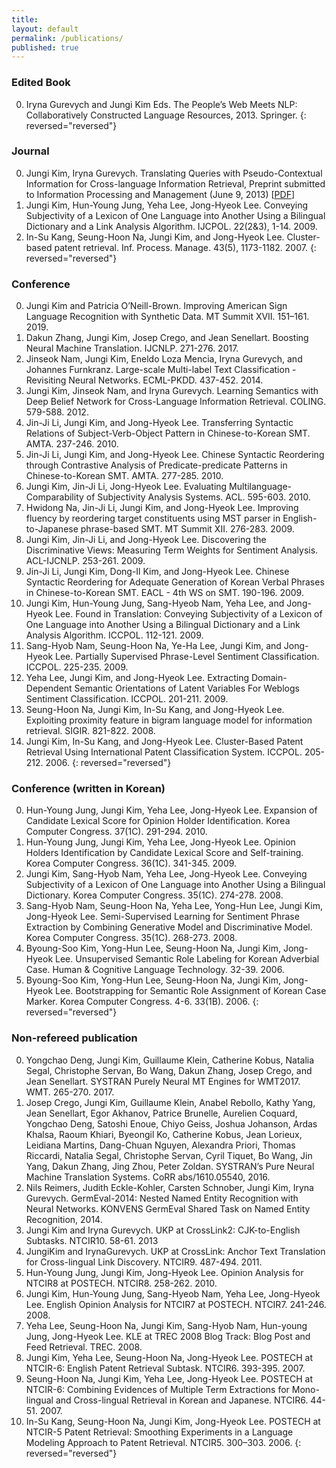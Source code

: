 ```yaml
---
title:
layout: default
permalink: /publications/
published: true
---
```


### Edited Book
0. Iryna Gurevych and Jungi Kim Eds. The People’s Web Meets NLP: Collaboratively Constructed Language Resources, 2013. Springer.
{: reversed="reversed"}

### Journal
0. Jungi Kim, Iryna Gurevych. Translating Queries with Pseudo-Contextual Information for Cross-language Information Retrieval, Preprint submitted to Information Processing and Management (June 9, 2013) [[PDF](https://drive.google.com/file/d/1tMhYKwKk-Cuw1SBWZgCfcPTfCVRM47p9/view)]
0. Jungi Kim, Hun-Young Jung, Yeha Lee, Jong-Hyeok Lee. Conveying Subjectivity of a Lexicon of One Language into Another Using a Bilingual Dictionary and a Link Analysis Algorithm. IJCPOL. 22(2&3), 1-14. 2009.
0. In-Su Kang, Seung-Hoon Na, Jungi Kim, and Jong-Hyeok Lee. Cluster-based patent retrieval. Inf. Process. Manage. 43(5), 1173-1182. 2007.
{: reversed="reversed"}

### Conference
0. Jungi Kim and Patricia O’Neill-Brown. Improving American Sign Language Recognition with Synthetic Data. MT Summit XVII. 151–161. 2019.
0. Dakun Zhang, Jungi Kim, Josep Crego, and Jean Senellart. Boosting Neural Machine Translation. IJCNLP. 271-276. 2017.
0. Jinseok Nam, Jungi Kim, Eneldo Loza Mencia, Iryna Gurevych, and Johannes Furnkranz. Large-scale Multi-label Text Classification - Revisiting Neural Networks. ECML-PKDD. 437-452. 2014.
0. Jungi Kim, Jinseok Nam, and Iryna Gurevych. Learning Semantics with Deep Belief Network for Cross-Language Information Retrieval. COLING. 579-588. 2012.
0. Jin-Ji Li, Jungi Kim, and Jong-Hyeok Lee. Transferring Syntactic Relations of Subject-Verb-Object Pattern in Chinese-to-Korean SMT. AMTA. 237-246. 2010.
0. Jin-Ji Li, Jungi Kim, and Jong-Hyeok Lee. Chinese Syntactic Reordering through Contrastive Analysis of Predicate-predicate Patterns in Chinese-to-Korean SMT. AMTA. 277-285. 2010.
0. Jungi Kim, Jin-Ji Li, Jong-Hyeok Lee. Evaluating Multilanguage-Comparability of Subjectivity Analysis Systems. ACL. 595-603. 2010.
0. Hwidong Na, Jin-Ji Li, Jungi Kim, and Jong-Hyeok Lee. Improving fluency by reordering target constituents using MST parser in English-to-Japanese phrase-based SMT. MT Summit XII. 276-283. 2009.
0. Jungi Kim, Jin-Ji Li, and Jong-Hyeok Lee. Discovering the Discriminative Views: Measuring Term Weights for Sentiment Analysis. ACL-IJCNLP. 253-261. 2009.
0. Jin-Ji Li, Jungi Kim, Dong-Il Kim, and Jong-Hyeok Lee. Chinese Syntactic Reordering for Adequate Generation of Korean Verbal Phrases in Chinese-to-Korean SMT. EACL - 4th WS on SMT. 190-196. 2009.
0. Jungi Kim, Hun-Young Jung, Sang-Hyeob Nam, Yeha Lee, and Jong-Hyeok Lee. Found in Translation: Conveying Subjectivity of a Lexicon of One Language into Another Using a Bilingual Dictionary and a Link Analysis Algorithm. ICCPOL. 112-121. 2009.
0. Sang-Hyob Nam, Seung-Hoon Na, Ye-Ha Lee, Jungi Kim, and Jong-Hyeok Lee. Partially Supervised Phrase-Level Sentiment Classification. ICCPOL. 225-235. 2009.
0. Yeha Lee, Jungi Kim, and Jong-Hyeok Lee. Extracting Domain-Dependent Semantic Orientations of Latent Variables For Weblogs Sentiment Classification. ICCPOL. 201-211. 2009.
0. Seung-Hoon Na, Jungi Kim, In-Su Kang, and Jong-Hyeok Lee. Exploiting proximity feature in bigram language model for information retrieval. SIGIR. 821-822. 2008.
0. Jungi Kim, In-Su Kang, and Jong-Hyeok Lee. Cluster-Based Patent Retrieval Using International Patent Classification System. ICCPOL. 205-212. 2006.
{: reversed="reversed"}

### Conference (written in Korean)
0. Hun-Young Jung, Jungi Kim, Yeha Lee, Jong-Hyeok Lee. Expansion of Candidate Lexical Score for Opinion Holder Identification. Korea Computer Congress. 37(1C). 291-294. 2010.
0. Hun-Young Jung, Jungi Kim, Yeha Lee, Jong-Hyeok Lee. Opinion Holders Identification by Candidate Lexical Score and Self-training. Korea Computer Congress. 36(1C). 341-345. 2009.
0. Jungi Kim, Sang-Hyob Nam, Yeha Lee, Jong-Hyeok Lee. Conveying Subjectivity of a Lexicon of One Language into Another Using a Bilingual Dictionary. Korea Computer Congress. 35(1C). 274-278. 2008.
0. Sang-Hyob Nam, Seung-Hoon Na, Yeha Lee, Yong-Hun Lee, Jungi Kim, Jong-Hyeok Lee. Semi-Supervised Learning for Sentiment Phrase Extraction by Combining Generative Model and Discriminative Model. Korea Computer Congress. 35(1C). 268-273. 2008.
0. Byoung-Soo Kim, Yong-Hun Lee, Seung-Hoon Na, Jungi Kim, Jong-Hyeok Lee. Unsupervised Semantic Role Labeling for Korean Adverbial Case. Human & Cognitive Language Technology. 32-39. 2006.
0. Byoung-Soo Kim, Yong-Hun Lee, Seung-Hoon Na, Jungi Kim, Jong-Hyeok Lee. Bootstrapping for Semantic Role Assignment of Korean Case Marker. Korea Computer Congress. 4-6. 33(1B). 2006.
{: reversed="reversed"}

### Non-refereed publication
0. Yongchao Deng, Jungi Kim, Guillaume Klein, Catherine Kobus, Natalia Segal, Christophe Servan, Bo Wang, Dakun Zhang, Josep Crego, and Jean Senellart. SYSTRAN Purely Neural MT Engines for WMT2017. WMT. 265-270. 2017.
0. Josep Crego, Jungi Kim, Guillaume Klein, Anabel Rebollo, Kathy Yang, Jean Senellart, Egor Akhanov, Patrice Brunelle, Aurelien Coquard, Yongchao Deng, Satoshi Enoue, Chiyo Geiss, Joshua Johanson, Ardas Khalsa, Raoum Khiari, Byeongil Ko, Catherine Kobus, Jean Lorieux, Leidiana Martins, Dang-Chuan Nguyen, Alexandra Priori, Thomas Riccardi, Natalia Segal, Christophe Servan, Cyril Tiquet, Bo Wang, Jin Yang, Dakun Zhang, Jing Zhou, Peter Zoldan. SYSTRAN’s Pure Neural Machine Translation Systems. CoRR abs/1610.05540, 2016.
0. Nils Reimers, Judith Eckle-Kohler, Carsten Schnober, Jungi Kim, Iryna Gurevych. GermEval-2014: Nested Named Entity Recognition with Neural Networks. KONVENS GermEval Shared Task on Named Entity Recognition, 2014.
0. Jungi Kim and Iryna Gurevych. UKP at CrossLink2: CJK-to-English Subtasks. NTCIR10. 58-61. 2013
0. JungiKim and IrynaGurevych. UKP at CrossLink: Anchor Text Translation for Cross-lingual Link Discovery. NTCIR9. 487-494. 2011.
0. Hun-Young Jung, Jungi Kim, Jong-Hyeok Lee. Opinion Analysis for NTCIR8 at POSTECH. NTCIR8. 258-262. 2010.
0. Jungi Kim, Hun-Young Jung, Sang-Hyeob Nam, Yeha Lee, Jong-Hyeok Lee. English Opinion Analysis for NTCIR7 at POSTECH. NTCIR7. 241-246. 2008.
0. Yeha Lee, Seung-Hoon Na, Jungi Kim, Sang-Hyob Nam, Hun-young Jung, Jong-Hyeok Lee. KLE at TREC 2008 Blog Track: Blog Post and Feed Retrieval. TREC. 2008.
0. Jungi Kim, Yeha Lee, Seung-Hoon Na, Jong-Hyeok Lee. POSTECH at NTCIR-6: English Patent Retrieval Subtask. NTCIR6. 393-395. 2007.
0. Seung-Hoon Na, Jungi Kim, Yeha Lee, Jong-Hyeok Lee. POSTECH at NTCIR-6: Combining Evidences of Multiple Term Extractions for Mono-lingual and Cross-lingual Retrieval in Korean and Japanese. NTCIR6. 44-51. 2007.
0. In-Su Kang, Seung-Hoon Na, Jungi Kim, Jong-Hyeok Lee. POSTECH at NTCIR-5 Patent Retrieval: Smoothing Experiments in a Language Modeling Approach to Patent Retrieval. NTCIR5. 300–303. 2006.
{: reversed="reversed"}

